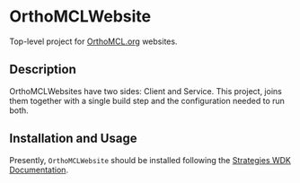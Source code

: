 # OrthoMCLWebsite

Top-level project for [OrthoMCL.org](https://orthomcl.org) websites.

## Description

OrthoMCLWebsites have two sides: Client and Service.  This project, joins them together with a single build step and the configuration needed to run both.

## Installation and Usage

Presently, `OrthoMCLWebsite` should be installed following the [Strategies WDK
Documentation](https://docs.google.com/document/u/1/d/1nZayjR-0Hj3YeukjfwoWZ3TzokuuuWvSwnhw_q41oeE/pub).
